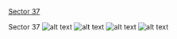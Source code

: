 [Sector 37](#sector37)

<a name = "sector37"></a>
Sector 37
![alt text](/images/WASP-174_Sector_37/WASP-174_Sector_37_a_TimeSeries.png)
![alt text](/images/WASP-174_Sector_37/WASP-174_Sector_37_b_FoldedLightCurve.png)
![alt text](/images/WASP-174_Sector_37/WASP-174_Sector_37_b_IndividualTransitsWithFit.png)
![alt text](/images/WASP-174_Sector_37/WASP-174_Sector_37_c_TimingResiduals.png)


